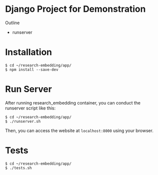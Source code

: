 # Django Project for Demonstration
Outline
  - runserver

# Installation
```
$ cd ~/research-embedding/app/
$ npm install --save-dev
```

# Run Server
After running research_embedding container, you can conduct the runserver script like this:
```
$ cd ~/research-embedding/app/
$ ./runserver.sh
```
Then, you can access the website at `localhost:8000` using your browser.

# Tests
```
$ cd ~/research-embedding/app/
$ ./tests.sh
```
